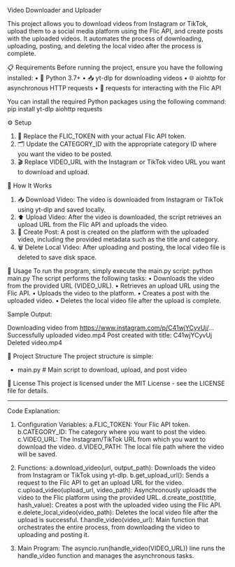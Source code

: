Video Downloader and Uploader

This project allows you to download videos from Instagram or TikTok, upload them to a social media platform using the Flic API, and create posts with the uploaded videos. It automates the process of downloading, uploading, posting, and deleting the local video after the process is complete.


📋 Requirements
Before running the project, ensure you have the following installed:
•	🐍 Python 3.7+
•	📥 yt-dlp for downloading videos
•	🌐 aiohttp for asynchronous HTTP requests
•	🔑 requests for interacting with the Flic API

You can install the required Python packages using the following command:
pip install yt-dlp aiohttp requests

⚙️ Setup
1.	🔑 Replace the FLIC_TOKEN with your actual Flic API token.
2.	🗂️ Update the CATEGORY_ID with the appropriate category ID where you want the video to be posted.
3.	🎬 Replace VIDEO_URL with the Instagram or TikTok video URL you want to download and upload.


🔄 How It Works
1.	📥 Download Video: The video is downloaded from Instagram or TikTok using yt-dlp and saved locally.
2.	⬆️ Upload Video: After the video is downloaded, the script retrieves an upload URL from the Flic API and uploads the video.
3.	📝 Create Post: A post is created on the platform with the uploaded video, including the provided metadata such as the title and category.
4.	🗑️ Delete Local Video: After uploading and posting, the local video file is deleted to save disk space.


🚀 Usage
To run the program, simply execute the main.py script:
python main.py
The script performs the following tasks:
•	Downloads the video from the provided URL (VIDEO_URL).
•	Retrieves an upload URL using the Flic API.
•	Uploads the video to the platform.
•	Creates a post with the uploaded video.
•	Deletes the local video file after the upload is complete.

Sample Output:

Downloading video from https://www.instagram.com/p/C41wjYCyvUj/...
Successfully uploaded video.mp4
Post created with title: C41wjYCyvUj
Deleted video.mp4


📂 Project Structure
The project structure is simple:
- main.py            # Main script to download, upload, and post video

📝 License
This project is licensed under the MIT License - see the LICENSE file for details.
________________________________________
Code Explanation:
1.	Configuration Variables:
	a.FLIC_TOKEN: Your Flic API token.
	b.CATEGORY_ID: The category where you want to post the video.
	c.VIDEO_URL: The Instagram/TikTok URL from which you want to download the video.
	d.VIDEO_PATH: The local file path where the video will be saved.

2.	Functions:
   a.download_video(url, output_path): Downloads the video from Instagram or TikTok using yt-dlp.
   b.get_upload_url(): Sends a request to the Flic API to get an upload URL for the video.
   c.upload_video(upload_url, video_path): Asynchronously uploads the video to the Flic platform using the provided URL.
   d.create_post(title, hash_value): Creates a post with the uploaded video using the Flic API.
   e.delete_local_video(video_path): Deletes the local video file after the upload is successful.
   f.handle_video(video_url): Main function that orchestrates the entire process, from downloading the video to   uploading and posting it.

3.	Main Program:
  The asyncio.run(handle_video(VIDEO_URL)) line runs the handle_video function and manages the asynchronous tasks.


